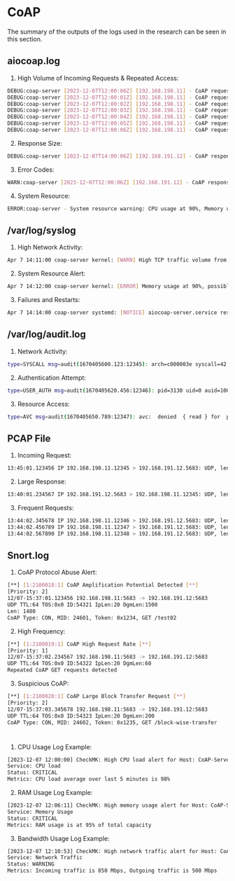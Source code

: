 # CoAP
The summary of the outputs of the logs used in the research can be seen in this section.

## aiocoap.log
1. High Volume of Incoming Requests & Repeated Access:
```bash
DEBUG:coap-server [2023-12-07T12:00:00Z] [192.168.198.11] - CoAP request: [GET] /api/test01 (Token: 0x01ab, MsgID: 4210)
DEBUG:coap-server [2023-12-07T12:00:01Z] [192.168.198.11] - CoAP request: [GET] /api/test01 (Token: 0x01ac, MsgID: 4211)
DEBUG:coap-server [2023-12-07T12:00:02Z] [192.168.198.11] - CoAP request: [GET] /api/test01 (Token: 0x01ad, MsgID: 4212)
DEBUG:coap-server [2023-12-07T12:00:03Z] [192.168.198.11] - CoAP request: [GET] /api/test01 (Token: 0x01ae, MsgID: 4213)
DEBUG:coap-server [2023-12-07T12:00:04Z] [192.168.198.11] - CoAP request: [GET] /api/test01 (Token: 0x01af, MsgID: 4214)
DEBUG:coap-server [2023-12-07T12:00:05Z] [192.168.198.11] - CoAP request: [GET] /api/test01 (Token: 0x01b0, MsgID: 4215)
DEBUG:coap-server [2023-12-07T12:00:06Z] [192.168.198.11] - CoAP request: [GET] /api/test01 (Token: 0x01b1, MsgID: 4216)
```
2. Response Size:
```bash
DEBUG:coap-server [2023-12-07T14:00:06Z] [192.168.191.12] - CoAP response: 2.05 Content (Token: 0x12345, Payload Size: 1024 bytes) Block1: (szx=6/1024, m=1)
```
3. Error Codes:
```bash
WARN:coap-server [2023-12-07T12:00:06Z] [192.168.191.12] - CoAP response: 5.03 Service Unavailable (Token: 0x12345)
```
4. System Resource:
```bash
ERROR:coap-server - System resource warning: CPU usage at 90%, Memory usage at 80%
```
## /var/log/syslog
1. High Network Activity:
```bash
Apr 7 14:11:00 coap-server kernel: [WARN] High TCP traffic volume from 192.168.198.11 to 192.168.191.12 on port 5683
```
2. System Resource Alert:
```bash
Apr 7 14:12:00 coap-server kernel: [ERROR] Memory usage at 90%, possible memory leak detected in process aiocoap-server (pid 12345)
```
3. Failures and Restarts:
```bash
Apr 7 14:14:00 coap-server systemd: [NOTICE] aiocoap-server.service restarted due to unexpected shutdown
```
## /var/log/audit.log
1. Network Activity:
```bash
type=SYSCALL msg=audit(1670405600.123:12345): arch=c000003e syscall=42 success=yes exit=0 a0=3 a1=7fffd395a620 a2=10 a3=7fffd395a3f0 items=0 ppid=3126 pid=3130 auid=1000 uid=1000 gid=1000 euid=1000 suid=1000 fsuid=1000 egid=1000 sgid=1000 fsgid=1000 tty=(none) ses=1 comm="aiocoap-server" exe="/usr/bin/python3.8" subj=system_u:system_r:unconfined_service_t:s0 key=(null)
```
2. Authentication Attempt:
```bash
type=USER_AUTH msg=audit(1670405620.456:12346): pid=3130 uid=0 auid=1000 ses=1 subj=system_u:system_r:unconfined_service_t:s0 msg='op=PAM:authentication acct="root" exe="/usr/bin/su" hostname=? addr=192.168.198.11 terminal=pts/0 res=failed'
```
3. Resource Access:
```bash
type=AVC msg=audit(1670405650.789:12347): avc:  denied  { read } for  pid=3131 comm="aiocoap-server" name="sensitive-config.conf" dev="sda1" ino=1234567 scontext=system_u:system_r:unconfined_service_t:s0 tcontext=system_u:object_r:admin_home_t:s0 tclass=file permissive=0
```
## PCAP File
1. Incoming Request:
```bash
13:45:01.123456 IP 192.168.198.11.12345 > 192.168.191.12.5683: UDP, length 15
```
2. Large Response:
```bash
13:40:01.234567 IP 192.168.191.12.5683 > 192.168.198.11.12345: UDP, length 1400
```
3. Frequent Requests:
```bash
13:44:02.345678 IP 192.168.198.11.12346 > 192.168.191.12.5683: UDP, length 15
13:44:02.456789 IP 192.168.198.11.12347 > 192.168.191.12.5683: UDP, length 15
13:44:02.567890 IP 192.168.198.11.12348 > 192.168.191.12.5683: UDP, length 15
```
## Snort.log
1. CoAP Protocol Abuse Alert:
```bash
[**] [1:2100018:1] CoAP Amplification Potential Detected [**]
[Priority: 2] 
12/07-15:37:01.123456 192.168.198.11:5683 -> 192.168.191.12:5683
UDP TTL:64 TOS:0x0 ID:54321 IpLen:20 DgmLen:1500
Len: 1480
CoAP Type: CON, MID: 24601, Token: 0x1234, GET /test02
```
2. High Frequency:
```bash
[**] [1:2100019:1] CoAP High Request Rate [**]
[Priority: 1] 
12/07-15:37:02.234567 192.168.198.11:5683 -> 192.168.191.12:5683
UDP TTL:64 TOS:0x0 ID:54322 IpLen:20 DgmLen:60
Repeated CoAP GET requests detected
```
3. Suspicious CoAP:
```bash
[**] [1:2100020:1] CoAP Large Block Transfer Request [**]
[Priority: 2] 
12/07-15:37:03.345678 192.168.198.11:5683 -> 192.168.191.12:5683
UDP TTL:64 TOS:0x0 ID:54323 IpLen:20 DgmLen:200
CoAP Type: CON, MID: 24602, Token: 0x1235, GET /block-wise-transfer
```
#
1. CPU Usage Log Example:
```bash
[2023-12-07 12:00:00] CheckMK: High CPU load alert for Host: CoAP-Server
Service: CPU load
Status: CRITICAL
Metrics: CPU load average over last 5 minutes is 98%
```
2. RAM Usage Log Example:
```bash
[2023-12-07 12:06:11] CheckMK: High memory usage alert for Host: CoAP-Server
Service: Memory Usage
Status: CRITICAL
Metrics: RAM usage is at 95% of total capacity
```
3. Bandwidth Usage Log Example:
```bash
[2023-12-07 12:10:53] CheckMK: High network traffic alert for Host: CoAP-Server
Service: Network Traffic
Status: WARNING
Metrics: Incoming traffic is 850 Mbps, Outgoing traffic is 500 Mbps
```